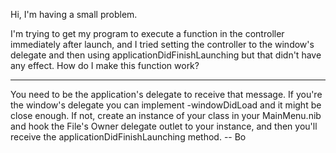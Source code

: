 Hi, I'm having a small problem.

I'm trying to get my program to execute a function in the controller immediately after launch, and I tried setting the controller to the window's delegate and then using applicationDidFinishLaunching but that didn't have any effect.  How do I make this function work?


----

You need to be the application's delegate to receive that message.  If you're the window's delegate you can implement -windowDidLoad and it might be close enough.  If not, create an instance of your class in your MainMenu.nib and hook the File's Owner delegate outlet to your instance, and then you'll receive the applicationDidFinishLaunching method. -- Bo
